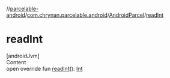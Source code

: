 //[parcelable-android](../../../index.md)/[com.chrynan.parcelable.android](../index.md)/[AndroidParcel](index.md)/[readInt](read-int.md)



# readInt  
[androidJvm]  
Content  
open override fun [readInt](read-int.md)(): [Int](https://kotlinlang.org/api/latest/jvm/stdlib/kotlin/-int/index.html)  



